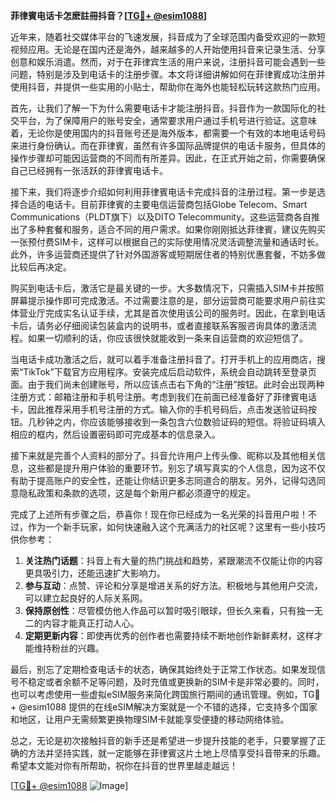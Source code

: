 **菲律賓电话卡怎麽註冊抖音？[[TG💪+ @esim1088](https://t.me/s/esim1088)]**

近年来，随着社交媒体平台的飞速发展，抖音成为了全球范围内备受欢迎的一款短视频应用。无论是在国内还是海外，越来越多的人开始使用抖音来记录生活、分享创意和娱乐消遣。然而，对于在菲律宾生活的用户来说，注册抖音可能会遇到一些问题，特别是涉及到电话卡的注册步骤。本文将详细讲解如何在菲律賓成功注册并使用抖音，并提供一些实用的小贴士，帮助你在海外也能轻松玩转这款热门应用。

首先，让我们了解一下为什么需要电话卡才能注册抖音。抖音作为一款国际化的社交平台，为了保障用户的账号安全，通常要求用户通过手机号进行验证。这意味着，无论你是使用国内的抖音账号还是海外版本，都需要一个有效的本地电话号码来进行身份确认。而在菲律賓，虽然有许多国际品牌提供的电话卡服务，但具体的操作步骤却可能因运营商的不同而有所差异。因此，在正式开始之前，你需要确保自己已经拥有一张活跃的菲律賓电话卡。

接下来，我们将逐步介绍如何利用菲律賓电话卡完成抖音的注册过程。第一步是选择合适的电话卡。目前菲律賓的主要电信运营商包括Globe Telecom、Smart Communications（PLDT旗下）以及DITO Telecommunity。这些运营商各自推出了多种套餐和服务，适合不同的用户需求。如果你刚刚抵达菲律賓，建议先购买一张预付费SIM卡，这样可以根据自己的实际使用情况灵活调整流量和通话时长。此外，许多运营商还提供了针对外国游客或短期居住者的特别优惠套餐，不妨多做比较后再决定。

购买到电话卡后，激活它是最关键的一步。大多数情况下，只需插入SIM卡并按照屏幕提示操作即可完成激活。不过需要注意的是，部分运营商可能要求用户前往实体营业厅完成实名认证手续，尤其是首次使用该公司的服务时。因此，在拿到电话卡后，请务必仔细阅读包装盒内的说明书，或者直接联系客服咨询具体的激活流程。如果一切顺利的话，你应该很快就能收到一条来自运营商的欢迎短信了。

当电话卡成功激活之后，就可以着手准备注册抖音了。打开手机上的应用商店，搜索“TikTok”下载官方应用程序。安装完成后启动软件，系统会自动跳转至登录页面。由于我们尚未创建账号，所以应该点击右下角的“注册”按钮。此时会出现两种注册方式：邮箱注册和手机号注册。考虑到我们在前面已经准备好了菲律賓电话卡，因此推荐采用手机号注册的方式。输入你的手机号码后，点击发送验证码按钮。几秒钟之内，你应该能够接收到一条包含六位数验证码的短信。将验证码填入相应的框内，然后设置密码即可完成基本的信息录入。

接下来就是完善个人资料的部分了。抖音允许用户上传头像、昵称以及其他相关信息，这些都是提升用户体验的重要环节。别忘了填写真实的个人信息，因为这不仅有助于提高账户的安全性，还能让你结识更多志同道合的朋友。另外，记得勾选同意隐私政策和条款的选项，这是每个新用户都必须遵守的规定。

完成了上述所有步骤之后，恭喜你！现在你已经成为一名光荣的抖音用户啦！不过，作为一个新手玩家，如何快速融入这个充满活力的社区呢？这里有一些小技巧供你参考：

1. **关注热门话题**：抖音上有大量的热门挑战和趋势，紧跟潮流不仅能让你的内容更具吸引力，还能迅速扩大影响力。
2. **参与互动**：点赞、评论和分享是增进关系的好方法。积极地与其他用户交流，可以建立起良好的人际关系网。
3. **保持原创性**：尽管模仿他人作品可以暂时吸引眼球，但长久来看，只有独一无二的内容才能真正打动人心。
4. **定期更新内容**：即使再优秀的创作者也需要持续不断地创作新鲜素材，这样才能维持粉丝的兴趣。

最后，别忘了定期检查电话卡的状态，确保其始终处于正常工作状态。如果发现信号不稳定或者余额不足等问题，及时充值或更换新的SIM卡是非常必要的。同时，也可以考虑使用一些虚拟eSIM服务来简化跨国旅行期间的通讯管理。例如，TG💪+ @esim1088 提供的在线eSIM解决方案就是一个不错的选择，它支持多个国家和地区，让用户无需频繁更换物理SIM卡就能享受便捷的移动网络体验。

总之，无论是初次接触抖音的新手还是希望进一步提升技能的老手，只要掌握了正确的方法并坚持实践，就一定能够在菲律賓这片土地上尽情享受抖音带来的乐趣。希望本文能对你有所帮助，祝你在抖音的世界里越走越远！

[[TG💪+ @esim1088](https://t.me/s/esim1088) ![Image](https://i.postimg.cc/4NQfJmqS/Snipaste-2025-05-13-00-14-12.png)]
